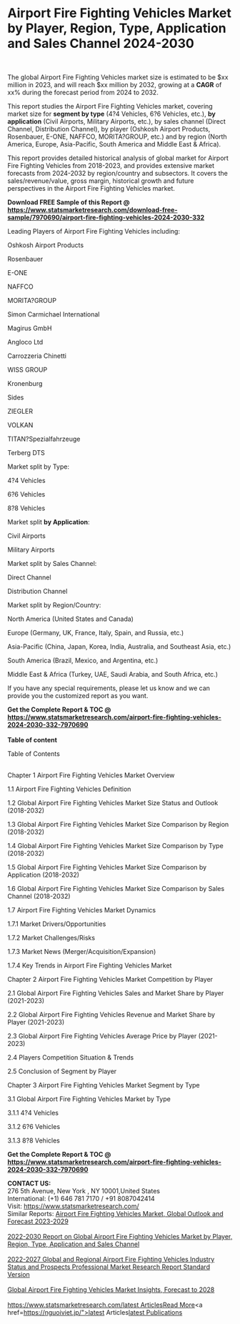 <h1>Airport Fire Fighting Vehicles Market by Player, Region, Type, Application and Sales Channel 2024-2030</h1><br/><p>The global Airport Fire Fighting Vehicles market size is estimated to be $xx million in 2023, and will reach $xx million by 2032, growing at a <strong>CAGR</strong> of xx% during the forecast period from 2024 to 2032.</p><p>This report studies the Airport Fire Fighting Vehicles market, covering market size for <strong>segment by type</strong> (4?4 Vehicles, 6?6 Vehicles, etc.), <strong>by application</strong> (Civil Airports, Military Airports, etc.), by sales channel (Direct Channel, Distribution Channel), by player (Oshkosh Airport Products, Rosenbauer, E-ONE, NAFFCO, MORITA?GROUP, etc.) and by region (North America, Europe, Asia-Pacific, South America and Middle East & Africa).</p><p>This report provides detailed historical analysis of global market for Airport Fire Fighting Vehicles from 2018-2023, and provides extensive market forecasts from 2024-2032 by region/country and subsectors. It covers the sales/revenue/value, gross margin, historical growth and future perspectives in the Airport Fire Fighting Vehicles market.</p><p><strong>Download FREE Sample of this Report @ <a href="https://www.statsmarketresearch.com/download-free-sample/7970690/airport-fire-fighting-vehicles-2024-2030-332">https://www.statsmarketresearch.com/download-free-sample/7970690/airport-fire-fighting-vehicles-2024-2030-332</a></strong></p><p>Leading Players of Airport Fire Fighting Vehicles including:</p><p>Oshkosh Airport Products</p><p>Rosenbauer</p><p>E-ONE</p><p>NAFFCO</p><p>MORITA?GROUP</p><p>Simon Carmichael International</p><p>Magirus GmbH</p><p>Angloco Ltd</p><p>Carrozzeria Chinetti</p><p>WISS GROUP</p><p>Kronenburg</p><p>Sides</p><p>ZIEGLER</p><p>VOLKAN</p><p>TITAN?Spezialfahrzeuge</p><p>Terberg DTS</p><p>Market split by Type:</p><p>4?4 Vehicles</p><p>6?6 Vehicles</p><p>8?8 Vehicles</p><p>Market split <strong>by Application</strong>:</p><p>Civil Airports</p><p>Military Airports</p><p>Market split by Sales Channel:</p><p>Direct Channel</p><p>Distribution Channel</p><p>Market split by Region/Country:</p><p>North America (United States and Canada)</p><p>Europe (Germany, UK, France, Italy, Spain, and Russia, etc.)</p><p>Asia-Pacific (China, Japan, Korea, India, Australia, and Southeast Asia, etc.)</p><p>South America (Brazil, Mexico, and Argentina, etc.)</p><p>Middle East & Africa (Turkey, UAE, Saudi Arabia, and South Africa, etc.)</p><p>If you have any special requirements, please let us know and we can provide you the customized report as you want.</p><div><b>Get the Complete Report & TOC @ <a href="https://www.statsmarketresearch.com/airport-fire-fighting-vehicles-2024-2030-332-7970690">https://www.statsmarketresearch.com/airport-fire-fighting-vehicles-2024-2030-332-7970690</a></b></div><br><b>Table of content</b><p>Table of Contents<br />
 
 <br />
 
 Chapter 1 Airport Fire Fighting Vehicles Market Overview<br />
 
  1.1 Airport Fire Fighting Vehicles Definition<br />
 
  1.2 Global Airport Fire Fighting Vehicles Market Size Status and Outlook (2018-2032)<br />
 
  1.3 Global Airport Fire Fighting Vehicles Market Size Comparison by Region (2018-2032)<br />
 
  1.4 Global Airport Fire Fighting Vehicles Market Size Comparison by Type (2018-2032)<br />
 
  1.5 Global Airport Fire Fighting Vehicles Market Size Comparison by Application (2018-2032)<br />
 
  1.6 Global Airport Fire Fighting Vehicles Market Size Comparison by Sales Channel (2018-2032)<br />
 
  1.7 Airport Fire Fighting Vehicles Market Dynamics<br />
 
  1.7.1 Market Drivers/Opportunities<br />
 
  1.7.2 Market Challenges/Risks<br />
 
  1.7.3 Market News (Merger/Acquisition/Expansion)<br />
 
  1.7.4 Key Trends in Airport Fire Fighting Vehicles Market<br />
 
 Chapter 2 Airport Fire Fighting Vehicles Market Competition by Player<br />
 
  2.1 Global Airport Fire Fighting Vehicles Sales and Market Share by Player (2021-2023)<br />
 
  2.2 Global Airport Fire Fighting Vehicles Revenue and Market Share by Player (2021-2023)<br />
 
  2.3 Global Airport Fire Fighting Vehicles Average Price by Player (2021-2023)<br />
 
  2.4 Players Competition Situation & Trends<br />
 
  2.5 Conclusion of Segment by Player<br />
 
 Chapter 3 Airport Fire Fighting Vehicles Market Segment by Type<br />
 
  3.1 Global Airport Fire Fighting Vehicles Market by Type<br />
 
  3.1.1 4?4 Vehicles<br />
 
  3.1.2 6?6 Vehicles<br />
 
  3.1.3 8?8 Vehicles<br><div><b>Get the Complete Report & TOC @ <a href="https://www.statsmarketresearch.com/airport-fire-fighting-vehicles-2024-2030-332-7970690">https://www.statsmarketresearch.com/airport-fire-fighting-vehicles-2024-2030-332-7970690</a></b></div></p> <b>CONTACT US:</b><br>276 5th Avenue, New York , NY 10001,United States<br>International: (+1) 646 781 7170 / +91 8087042414<br>Visit: <a href="https://www.statsmarketresearch.com/">https://www.statsmarketresearch.com/</a><br>Similar Reports: <a href="https://www.statsmarketresearch.com/airport-fire-fighting-vehicles-2024-2030-332-7970690">Airport Fire Fighting Vehicles Market, Global Outlook and Forecast 2023-2029</a><br/><br/><a href="https://www.statsmarketresearch.com/airport-fire-fighting-vehicles-2024-2030-332-7970690">2022-2030 Report on Global Airport Fire Fighting Vehicles Market by Player, Region, Type, Application and Sales Channel</a><br/><br/><a href="https://www.statsmarketresearch.com/airport-fire-fighting-vehicles-2024-2030-332-7970690">2022-2027 Global and Regional Airport Fire Fighting Vehicles Industry Status and Prospects Professional Market Research Report Standard Version</a><br/><br/><a href="https://www.statsmarketresearch.com/airport-fire-fighting-vehicles-2024-2030-332-7970690">Global Airport Fire Fighting Vehicles Market Insights, Forecast to 2028</a><br/><br/><a href="https://gyeongbokgung.com">https://www.statsmarketresearch.com/</a><a href="https://hallyeomaritime.com">latest Articles</a><a href="https://jingwansa.com">Read More</a><a href=https://nguoiviet.jp/">latest Articles</a><a href="https://www.intelmarketresearch.com/">latest Publications</a>